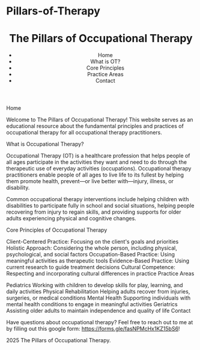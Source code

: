 # Pillars-of-Therapy

<!DOCTYPE html>
<html lang="en">
<head>
    <meta charset="UTF-8">
    <meta name="viewport" content="width=device-width, initial-scale=1.0">
    <link rel="stylesheet" href="styles.css">
</head>
<body>
    <header>
        <h1>The Pillars of Occupational Therapy</h1>
        <nav>
            <ul>
                <li><a >Home</a></li>
                <li><a >What is OT?</a></li>
                <li><a >Core Principles</a></li>
                <li><a >Practice Areas</a></li>
                <li><a >Contact</a></li>
            </ul>
        </nav>
    </header>

Home

Welcome to The Pillars of Occupational Therapy! This website serves as an educational resource about the fundamental principles and practices of occupational therapy for all occupational therapy practitioners.

What is Occupational Therapy?

Occupational Therapy (OT) is a healthcare profession that helps people of all ages participate in the activities they want and need to do through the therapeutic use of everyday activities (occupations). Occupational therapy practitioners enable people of all ages to live life to its fullest by helping them promote health, prevent—or live better with—injury, illness, or disability.

Common occupational therapy interventions include helping children with disabilities to participate fully in school and social situations, helping people recovering from injury to regain skills, and providing supports for older adults experiencing physical and cognitive changes.

Core Principles of Occupational Therapy

Client-Centered Practice: Focusing on the client's goals and priorities
Holistic Approach: Considering the whole person, including physical, psychological, and social factors
Occupation-Based Practice: Using meaningful activities as therapeutic tools
Evidence-Based Practice: Using current research to guide treatment decisions
Cultural Competence: Respecting and incorporating cultural differences in practice
Practice Areas

Pediatrics Working with children to develop skills for play, learning, and daily activities
Physical Rehabilitation Helping adults recover from injuries, surgeries, or medical conditions
Mental Health Supporting individuals with mental health conditions to engage in meaningful activities
Geriatrics Assisting older adults to maintain independence and quality of life
Contact

Have questions about occupational therapy? Feel free to reach out to me at by filling out this google form: https://forms.gle/fasNPMcHx1KZ15bS6!

2025 The Pillars of Occupational Therapy.
